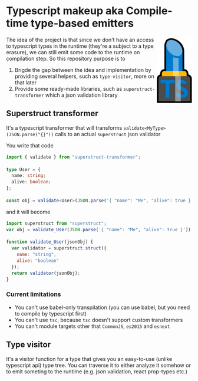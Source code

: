 # Typescript makeup aka Compile-time type-based emitters

<img src="/logo.svg" align="right"
     alt="Blue lipstick with a TS on it" height="180">

The idea of the project is that since we don't have an access to typescript types in the runtime (they're a subject to a type erasure), we can still emit some code to the runtime on compilation step. So this repository purpose is to

1. Brigde the gap between the idea and implementation by providing several helpers, such as `type-visitor`, more on that later
2. Provide some ready-made libraries, such as `superstruct-transformer` which a json validation library

## Superstruct transformer

It's a typescript transformer that will transforms `validate<MyType>(JSON.parse("{}"))` calls to an actual `superstruct` json validator

You write that code

```typescript
import { validate } from "superstruct-transformer";

type User = {
  name: string;
  alive: boolean;
};

const obj = validate<User>(JSON.parse('{ "name": "Me", "alive": true }'));
```

and it will become

```js
import superstruct from "superstruct";
var obj = validate_User(JSON.parse('{ "name": "Me", "alive": true }'));

function validate_User(jsonObj) {
  var validator = superstruct.struct({
    name: "string",
    alive: "boolean"
  });
  return validator(jsonObj);
}
```

### Current limitations

- You can't use babel-only transpilation (you can use babel, but you need to compile by typescript first)
- You can't use `tsc`, because `tsc` doesn't support custom transformers
- You can't module targets other that `CommonJS`, `es2015` and `esnext`

## Type visitor

It's a visitor function for a type that gives you an easy-to-use (unlike typescript api) type tree. You can traverse it to either analyze it somehow or to emit someting to the runtime (e.g. json validation, react prop-types etc.)
